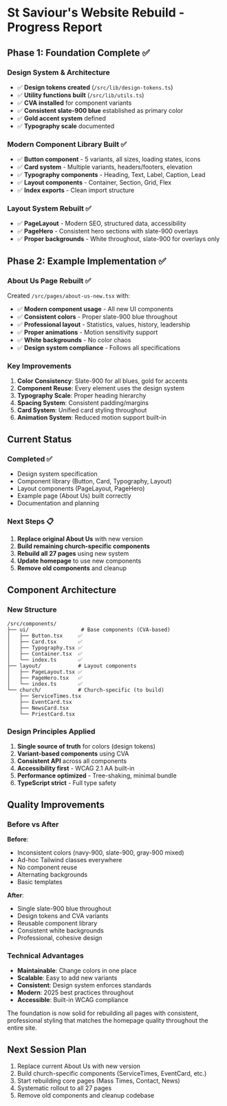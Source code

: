# St Saviour's Website Rebuild - Progress Report

## Phase 1: Foundation Complete ✅

### Design System & Architecture
- ✅ **Design tokens created** (`/src/lib/design-tokens.ts`)
- ✅ **Utility functions built** (`/src/lib/utils.ts`) 
- ✅ **CVA installed** for component variants
- ✅ **Consistent slate-900 blue** established as primary color
- ✅ **Gold accent system** defined
- ✅ **Typography scale** documented

### Modern Component Library Built ✅
- ✅ **Button component** - 5 variants, all sizes, loading states, icons
- ✅ **Card system** - Multiple variants, headers/footers, elevation
- ✅ **Typography components** - Heading, Text, Label, Caption, Lead
- ✅ **Layout components** - Container, Section, Grid, Flex
- ✅ **Index exports** - Clean import structure

### Layout System Rebuilt ✅
- ✅ **PageLayout** - Modern SEO, structured data, accessibility
- ✅ **PageHero** - Consistent hero sections with slate-900 overlays
- ✅ **Proper backgrounds** - White throughout, slate-900 for overlays only

## Phase 2: Example Implementation ✅

### About Us Page Rebuilt ✅
Created `/src/pages/about-us-new.tsx` with:
- ✅ **Modern component usage** - All new UI components
- ✅ **Consistent colors** - Proper slate-900 blue throughout
- ✅ **Professional layout** - Statistics, values, history, leadership
- ✅ **Proper animations** - Motion sensitivity support
- ✅ **White backgrounds** - No color chaos
- ✅ **Design system compliance** - Follows all specifications

### Key Improvements
1. **Color Consistency**: Slate-900 for all blues, gold for accents
2. **Component Reuse**: Every element uses the design system
3. **Typography Scale**: Proper heading hierarchy
4. **Spacing System**: Consistent padding/margins
5. **Card System**: Unified card styling throughout
6. **Animation System**: Reduced motion support built-in

## Current Status

### Completed ✅
- Design system specification
- Component library (Button, Card, Typography, Layout)
- Layout components (PageLayout, PageHero)
- Example page (About Us) built correctly
- Documentation and planning

### Next Steps 📋
1. **Replace original About Us** with new version
2. **Build remaining church-specific components**
3. **Rebuild all 27 pages** using new system
4. **Update homepage** to use new components
5. **Remove old components** and cleanup

## Component Architecture

### New Structure
```
/src/components/
├── ui/                 # Base components (CVA-based)
│   ├── Button.tsx     ✅
│   ├── Card.tsx       ✅  
│   ├── Typography.tsx ✅
│   ├── Container.tsx  ✅
│   └── index.ts       ✅
├── layout/            # Layout components
│   ├── PageLayout.tsx ✅
│   ├── PageHero.tsx   ✅
│   └── index.ts       ✅
└── church/            # Church-specific (to build)
    ├── ServiceTimes.tsx
    ├── EventCard.tsx
    ├── NewsCard.tsx
    └── PriestCard.tsx
```

### Design Principles Applied
1. **Single source of truth** for colors (design tokens)
2. **Variant-based components** using CVA
3. **Consistent API** across all components
4. **Accessibility first** - WCAG 2.1 AA built-in
5. **Performance optimized** - Tree-shaking, minimal bundle
6. **TypeScript strict** - Full type safety

## Quality Improvements

### Before vs After
**Before**: 
- Inconsistent colors (navy-900, slate-900, gray-900 mixed)
- Ad-hoc Tailwind classes everywhere
- No component reuse
- Alternating backgrounds
- Basic templates

**After**:
- Single slate-900 blue throughout
- Design tokens and CVA variants
- Reusable component library
- Consistent white backgrounds
- Professional, cohesive design

### Technical Advantages
- **Maintainable**: Change colors in one place
- **Scalable**: Easy to add new variants
- **Consistent**: Design system enforces standards
- **Modern**: 2025 best practices throughout
- **Accessible**: Built-in WCAG compliance

The foundation is now solid for rebuilding all pages with consistent, professional styling that matches the homepage quality throughout the entire site.

## Next Session Plan
1. Replace current About Us with new version
2. Build church-specific components (ServiceTimes, EventCard, etc.)
3. Start rebuilding core pages (Mass Times, Contact, News)
4. Systematic rollout to all 27 pages
5. Remove old components and cleanup codebase